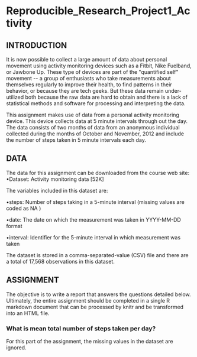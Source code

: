 # Reproducible_Research_Project1_Activity

## INTRODUCTION
It is now possible to collect a large amount of data about personal movement using activity monitoring devices such as a Fitbit, Nike Fuelband, or Jawbone Up. These type of devices are part of the "quantified self" movement -- a group of enthusiasts who take measurements about themselves regularly to improve their health, to find patterns in their behavior, or because they are tech geeks. But these data remain under-utilized both because the raw data are hard to obtain and there is a lack of statistical methods and software for processing and interpreting the data.

This assignment makes use of data from a personal activity monitoring device. This device collects data at 5 minute intervals through out the day. The data consists of two months of data from an anonymous individual collected during the months of October and November, 2012 and include the number of steps taken in 5 minute intervals each day.

## DATA
The data for this assignment can be downloaded from the course web site:
•Dataset: Activity monitoring data [52K]

The variables included in this dataset are:

•steps: Number of steps taking in a 5-minute interval (missing values are coded as  NA )


•date: The date on which the measurement was taken in YYYY-MM-DD format


•interval: Identifier for the 5-minute interval in which measurement was taken

The dataset is stored in a comma-separated-value (CSV) file and there are a total of 17,568 observations in this dataset.

## ASSIGNMENT
The objective is to write a report that answers the questions detailed below. Ultimately, the entire assignment should be completed in a single R markdown document that can be processed by knitr and be transformed into an HTML file.

### What is mean total number of steps taken per day?
For this part of the assignment, the missing values in the dataset are ignored.
